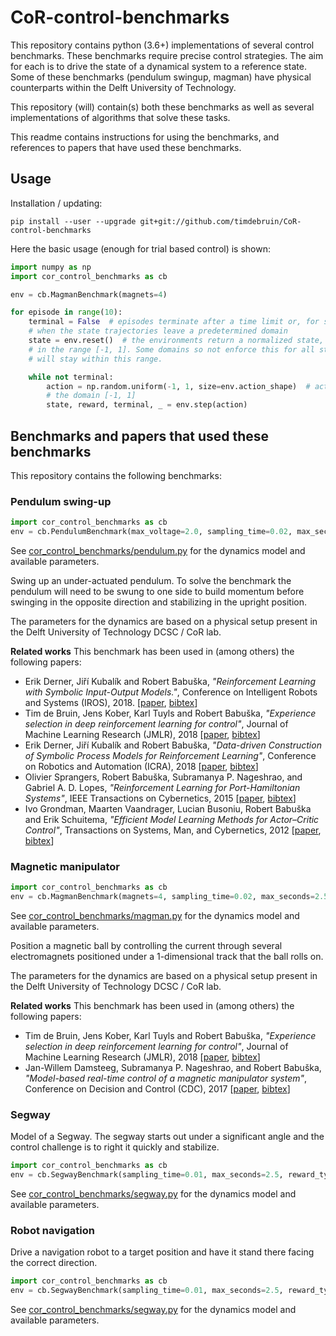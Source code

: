 # CoR-control-benchmarks
This repository contains python (3.6+) implementations of several control benchmarks. 
These benchmarks require precise control strategies. 
The aim for each is to drive the state of a dynamical system to a reference state. 
Some of these benchmarks (pendulum swingup, magman) have physical counterparts within the Delft University of Technology.

This repository (will) contain(s) both these benchmarks as well as several implementations of algorithms that solve these tasks.
 

This readme contains instructions for using the benchmarks, and references to papers that have used these benchmarks. 

## Usage
Installation / updating:

`pip install --user --upgrade git+git://github.com/timdebruin/CoR-control-benchmarks`

Here the basic usage (enough for trial based control) is shown:  

```python
import numpy as np
import cor_control_benchmarks as cb

env = cb.MagmanBenchmark(magnets=4)

for episode in range(10):
    terminal = False  # episodes terminate after a time limit or, for some benchmarks, 
    # when the state trajectories leave a predetermined domain
    state = env.reset()  # the environments return a normalized state, with all components 
    # in the range [-1, 1]. Some domains so not enforce this for all state components, but good policies 
    # will stay within this range.

    while not terminal:
        action = np.random.uniform(-1, 1, size=env.action_shape)  # actions should also be normalized in 
        # the domain [-1, 1]  
        state, reward, terminal, _ = env.step(action)
```

## Benchmarks and papers that used these benchmarks
This repository contains the following benchmarks:

### Pendulum swing-up
```python
import cor_control_benchmarks as cb
env = cb.PendulumBenchmark(max_voltage=2.0, sampling_time=0.02, max_seconds=2.5, reward_type=cb.RewardType.QUADRATIC)
```
See [cor_control_benchmarks/pendulum.py](cor_control_benchmarks/pendulum.py) for the dynamics model and available parameters. 

Swing up an under-actuated pendulum. 
To solve the benchmark the pendulum will need to be swung to one side to build momentum before swinging in the opposite 
direction and stabilizing in the upright position.

The parameters for the dynamics are based on a physical setup present in the Delft University of Technology
DCSC / CoR lab.

**Related works**
This benchmark has been used in (among others) the following papers:

- Erik Derner, Jiří Kubalík and Robert Babuška, *"Reinforcement Learning with Symbolic Input-Output Models."*, Conference on Intelligent Robots and Systems (IROS), 2018. [[paper](https://ieeexplore.ieee.org/abstract/document/8593881), [bibtex](doc/bib/derner2018reinforcement.bib)]
- Tim de Bruin, Jens Kober, Karl Tuyls and Robert Babuška, *"Experience selection in deep reinforcement learning for control"*, Journal of Machine Learning Research (JMLR), 2018 [[paper](http://jmlr.org/papers/v19/17-131.html), [bibtex](doc/bib/debruin2018jmlr.bib)]
- Erik Derner, Jiří Kubalík and Robert Babuška, *"Data-driven Construction of Symbolic Process Models for Reinforcement Learning"*, Conference on Robotics and Automation (ICRA), 2018 [[paper](https://ieeexplore.ieee.org/abstract/document/8461182), [bibtex](doc/bib/derner18icra.bib)]
- Olivier Sprangers, Robert Babuška, Subramanya P. Nageshrao, and Gabriel A. D. Lopes, *"Reinforcement Learning for Port-Hamiltonian Systems"*, IEEE Transactions on Cybernetics, 2015 [[paper](https://ieeexplore.ieee.org/document/6883207), [bibtex](doc/bib/olivier15.bib)]
- Ivo Grondman, Maarten Vaandrager, Lucian Busoniu, Robert Babuška and Erik Schuitema, *"Efficient Model Learning Methods for Actor–Critic Control"*,  Transactions on Systems, Man, and Cybernetics, 2012 [[paper](https://ieeexplore.ieee.org/abstract/document/6096441), [bibtex](doc/bib/grondman12smc.bib)]

### Magnetic manipulator
```python
import cor_control_benchmarks as cb
env = cb.MagmanBenchmark(magnets=4, sampling_time=0.02, max_seconds=2.5, reward_type=cb.RewardType.QUADRATIC)
```
See [cor_control_benchmarks/magman.py](cor_control_benchmarks/magman.py) for the dynamics model and available parameters.

Position a magnetic ball by controlling the current through several electromagnets positioned under a
1-dimensional track that the ball rolls on.

The parameters for the dynamics are based on a physical setup present in the Delft University of Technology
DCSC / CoR lab.

**Related works**
This benchmark has been used in (among others) the following papers:
- Tim de Bruin, Jens Kober, Karl Tuyls and Robert Babuška, *"Experience selection in deep reinforcement learning for control"*, Journal of Machine Learning Research (JMLR), 2018 [[paper](http://jmlr.org/papers/v19/17-131.html), [bibtex](doc/bib/debruin2018jmlr.bib)]
- Jan-Willem Damsteeg, Subramanya P. Nageshrao, and Robert Babuška, *"Model-based real-time control of a magnetic manipulator system"*, Conference on Decision and Control (CDC), 2017 [[paper](https://ieeexplore.ieee.org/document/8264140), [bibtex](doc/bib/damsteeg17.bib)]

### Segway
Model of a Segway. The segway starts out under a significant angle and the control challenge is to right it
quickly and stabilize.

```python
import cor_control_benchmarks as cb
env = cb.SegwayBenchmark(sampling_time=0.01, max_seconds=2.5, reward_type=cb.RewardType.ABSOLUTE)
```
See [cor_control_benchmarks/segway.py](cor_control_benchmarks/segway.py) for the dynamics model and available parameters.

### Robot navigation
Drive a navigation robot to a target position and have it stand there facing the correct direction.

```python
import cor_control_benchmarks as cb
env = cb.SegwayBenchmark(sampling_time=0.01, max_seconds=2.5, reward_type=cb.RewardType.ABSOLUTE)
```
See [cor_control_benchmarks/segway.py](cor_control_benchmarks/segway.py) for the dynamics model and available parameters.
